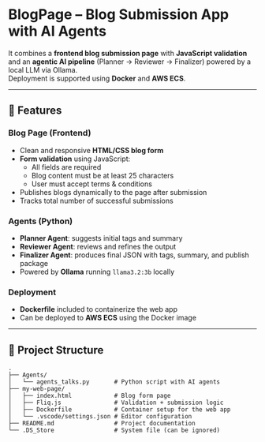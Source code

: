 # BlogPage – Blog Submission App with AI Agents

It combines a **frontend blog submission page** with **JavaScript validation** and an **agentic AI pipeline** (Planner → Reviewer → Finalizer) powered by a local LLM via Ollama.  
Deployment is supported using **Docker** and **AWS ECS**.

---

## 📖 Features

### Blog Page (Frontend)
- Clean and responsive **HTML/CSS blog form**
- **Form validation** using JavaScript:
  - All fields are required
  - Blog content must be at least 25 characters
  - User must accept terms & conditions
- Publishes blogs dynamically to the page after submission
- Tracks total number of successful submissions

### Agents (Python)
- **Planner Agent**: suggests initial tags and summary
- **Reviewer Agent**: reviews and refines the output
- **Finalizer Agent**: produces final JSON with tags, summary, and publish package
- Powered by **Ollama** running `llama3.2:3b` locally

### Deployment
- **Dockerfile** included to containerize the web app
- Can be deployed to **AWS ECS** using the Docker image

---

## 📂 Project Structure
```plaintext
.
├── Agents/
│   └── agents_talks.py       # Python script with AI agents
├── my-web-page/
│   ├── index.html            # Blog form page
│   ├── Fliq.js               # Validation + submission logic
│   ├── Dockerfile            # Container setup for the web app
│   └── .vscode/settings.json # Editor configuration
├── README.md                 # Project documentation
└── .DS_Store                 # System file (can be ignored)
